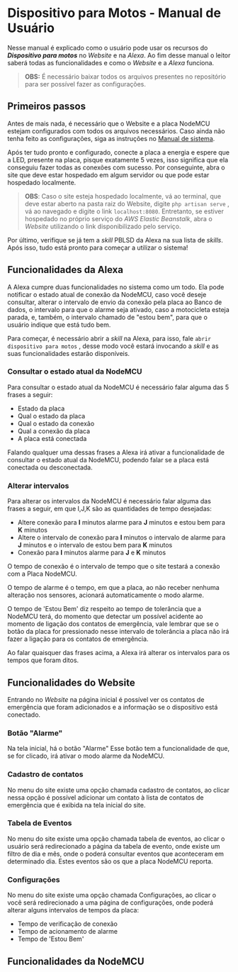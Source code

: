 # Dispositivo para Motos - Manual de Usuário
Nesse manual é explicado como o usuário pode usar os recursos do ***Dispositivo para motos*** no *Website* e na *Alexa*. Ao fim desse manual o leitor saberá todas as funcionalidades e como o *Website* e a *Alexa* funciona.

> **OBS:** É necessário baixar todos os arquivos presentes no repositório para ser possível fazer as configurações. 

## Primeiros passos

Antes de mais nada, é necessário que o Website e a placa NodeMCU estejam configurados com todos os arquivos necessários. Caso ainda não tenha feito as configurações, siga as instruções no <a href="https://github.com/JoSGomes/PBL3/blob/main/Manual%20do%20Sistema.md">Manual de sistema</a>.

Após ter tudo pronto e configurado, conecte a placa a energia e espere que a LED, presente na placa, pisque exatamente 5 vezes, isso significa que ela conseguiu fazer todas as conexões com sucesso. Por conseguinte, abra o site que deve estar hospedado em algum servidor ou que pode estar hospedado localmente. 

> **OBS**: Caso o site esteja hospedado localmente, vá ao terminal, que deve estar aberto na pasta raiz do Website, digite ``php artisan serve`` , vá ao navegado e digite o link ``localhost:8080``. Entretanto, se estiver hospedado no próprio serviço do *AWS* *Elastic Beanstalk*, abra o *Website* utilizando o link disponibilizado pelo serviço.

 Por último, verifique se já tem a *skill* PBLSD da Alexa na sua lista de *skills*.  
Após isso, tudo está pronto para começar a utilizar o sistema!

## Funcionalidades da Alexa

A Alexa cumpre duas funcionalidades no sistema como um todo. Ela pode notificar o estado atual de conexão da NodeMCU, caso você deseje consultar, alterar o intervalo de envio da conexão pela placa ao Banco de dados, o intervalo para que o alarme seja ativado, caso a motocicleta esteja parada, e, também, o intervalo chamado de "estou bem", para que o usuário indique que está tudo bem.

Para começar, é necessário abrir a *skill*  na Alexa, para isso, fale ``abrir dispositivo para motos`` , desse modo você estará invocando a *skill* e as suas funcionalidades estarão disponíveis.

### Consultar o estado atual da NodeMCU

Para consultar o estado atual da NodeMCU é necessário falar alguma das 5 frases a seguir:

- Estado da placa
- Qual o estado da placa 
- Qual o estado da conexão 
- Qual a conexão da placa
- A placa está conectada 

Falando qualquer uma dessas frases a Alexa irá ativar a funcionalidade de consultar o estado atual da NodeMCU, podendo falar se a placa está conectada ou desconectada.

### Alterar intervalos

Para alterar os intervalos da NodeMCU é necessário falar alguma das frases a seguir, em que I,J,K são as quantidades de tempo desejadas:

- Altere conexão para **I** minutos alarme para **J** minutos e estou bem para **K** minutos
- Altere o intervalo de conexão para **I** minutos o intervalo de alarme para **J** minutos e o intervalo de estou bem para **K** minutos
- Conexão para **I** minutos alarme para **J** e **K** minutos

O tempo de conexão é o intervalo de tempo que o site testará a conexão com a Placa NodeMCU.

O tempo de alarme é o tempo, em que a placa, ao não receber nenhuma alteração nos sensores, acionará automaticamente o modo alarme.

O tempo de 'Estou Bem' diz respeito ao tempo de tolerância que a NodeMCU terá, do momento que detectar um possível acidente ao momento de ligação dos contatos de emergência, vale lembrar que se o botão da placa for pressionado nesse intervalo de tolerância a placa não irá fazer a ligação para os contatos de emergência. 

Ao falar quaisquer das frases acima, a Alexa irá alterar os intervalos para os tempos que foram ditos.

## Funcionalidades do Website

Entrando no *Website* na página inicial é possível ver os contatos de emergência que foram adicionados e a informação se o dispositivo está conectado.

### Botão "Alarme"

Na tela inicial, há o botão "Alarme" Esse botão tem a funcionalidade de que, se for clicado, irá ativar o modo alarme da NodeMCU.

### Cadastro de contatos

No menu do site existe uma opção chamada cadastro de contatos, ao clicar nessa opção é possível adicionar um contato à lista de contatos de emergência que é exibida na tela inicial do site.

### Tabela de Eventos

No menu do site existe uma opção chamada tabela de eventos, ao clicar o usuário será redirecionado a página da tabela de evento, onde existe um filtro de dia e mês, onde o poderá consultar eventos que aconteceram em determinado dia. Estes eventos são os que a placa NodeMCU reporta.

### Configurações

No menu do site existe uma opção chamada Configurações, ao clicar o você será redirecionado a uma página de configurações, onde poderá alterar alguns  intervalos de tempos da placa:

- Tempo de verificação de conexão
- Tempo de acionamento de alarme
- Tempo de 'Estou Bem'

## Funcionalidades da NodeMCU
